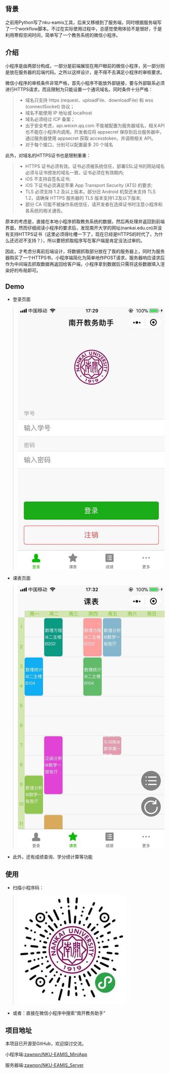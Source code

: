## 背景

之前用Python写了nku-eamis工具，后来又移植到了服务端，同时根据服务端写了一个workflow脚本。不过在实际使用过程中，总感觉使用体验不是很好，于是利用寒假空闲时间，简单写了一个教务系统的微信小程序。

## 介绍

小程序是由两部分构成，一部分是前端展现在用户眼前的微信小程序，另一部分则是放在服务器的后端代码。之所以这样设计，是不得不去满足小程序的审核要求。

微信小程序的审核条件非常严格，首先小程序不能放外部链接，要与外部联系必须进行HTTPS请求，而且限制为只能设置一个通讯域名，同时条件十分严格：

> - 域名只支持 https (request、uploadFile、downloadFile) 和 wss (connectSocket) 协议；
> - 域名不能使用 IP 地址或 localhost
> - 域名必须经过 ICP 备案；
> - 出于安全考虑，api.weixin.qq.com 不能被配置为服务器域名，相关API也不能在小程序内调用。开发者应将 appsecret 保存到后台服务器中，通过服务器使用 appsecret 获取 accesstoken，并调用相关 API。
> - 对于每个接口，分别可以配置最多 20 个域名

此外，对域名的HTTPS证书也是限制重重：

> - HTTPS 证书必须有效。证书必须被系统信任，部署SSL证书的网站域名必须与证书颁发的域名一致，证书必须在有效期内;
> - iOS 不支持自签名证书;
> - iOS 下证书必须满足苹果 App Transport Security (ATS) 的要求;
> - TLS 必须支持 1.2 及以上版本。部分旧 Android 机型还未支持 TLS 1.2，请确保 HTTPS 服务器的 TLS 版本支持1.2及以下版本;
> - 部分 CA 可能不被操作系统信任，请开发者在选择证书时注意小程序和各系统的相关通告。

原本的考虑是，直接在本地小程序抓取教务系统的数据，然后再处理并返回到前端界面，然而仔细阅读小程序的要求后，发现南开大学的网址(nankai.edu.cn)并没有支持HTTPS证书（这里必须得吐槽一下了，现在已经是HTTPS的时代了，为什么还迟迟不支持？），所以要把抓取程序写在客户端是肯定没法过审的。

因此，才考虑分离前后端设计，将数据抓取部分放在了我的服务器上，同时为服务器购买了一个HTTPS书，小程序端简化为简单地作POST请求，服务器响应请求后作为中间端去抓取数据再返回给客户端，小程序拿到数据后只需将这些数据填入渲染好的布局即可。

## Demo

 - 登录页面

> ![](imgs/eamis-miniapp/login.jpg)

 - 课表页面

> ![](imgs/eamis-miniapp/table.jpg)

 - 此外，还有成绩查询、学分绩计算等功能

## 使用

 - 扫描小程序码：

> ![](imgs/eamis-miniapp/minicode.jpg)

 - 或者：直接在微信小程序中搜索“南开教务助手”

## 项目地址

本项目已开源至GitHub，欢迎探讨交流。

小程序端:[zawnpn/NKU-EAMIS_MiniApp](https://github.com/zawnpn/NKU-EAMIS_MiniApp)

服务器端:[zawnpn/NKU-EAMIS_Server](https://github.com/zawnpn/NKU-EAMIS_Server)

